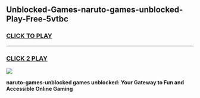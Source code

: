 
## Unblocked-Games-naruto-games-unblocked-Play-Free-5vtbc
<h3>
<a href="https://premium76.site?title=naruto-games-unblocked&ref=09A">CLICK TO PLAY</a></h3>
<hr>

<h3>
<a href="https://premium76.site?title=naruto-games-unblocked&ref=09A">CLICK 2 PLAY</a>
  
</h3>

<a href="https://premium76.site?title=naruto-games-unblocked&ref=09A"><img src="https://clearcache.store/games.png"></a>


**naruto-games-unblocked games unblocked: Your Gateway to Fun and Accessible Online Gaming**
